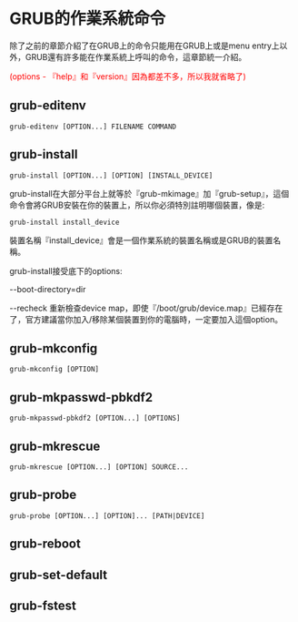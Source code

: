 # GRUB的作業系統命令
除了之前的章節介紹了在GRUB上的命令只能用在GRUB上或是menu entry上以外，GRUB還有許多能在作業系統上呼叫的命令，這章節統一介紹。

<font color="red">(options - 『help』和『version』因為都差不多，所以我就省略了)</font>

## grub-editenv
```
grub-editenv [OPTION...] FILENAME COMMAND
```




## grub-install
```
grub-install [OPTION...] [OPTION] [INSTALL_DEVICE]
```
grub-install在大部分平台上就等於『grub-mkimage』加『grub-setup』，這個命令會將GRUB安裝在你的裝置上，所以你必須特別註明哪個裝置，像是:
```
grub-install install_device
```
裝置名稱『install_device』會是一個作業系統的裝置名稱或是GRUB的裝置名稱。

grub-install接受底下的options:

--boot-directory=dir

--recheck
重新檢查device map，即使『/boot/grub/device.map』已經存在了，官方建議當你加入/移除某個裝置到你的電腦時，一定要加入這個option。

## grub-mkconfig
```
grub-mkconfig [OPTION]
```



## grub-mkpasswd-pbkdf2
```
grub-mkpasswd-pbkdf2 [OPTION...] [OPTIONS]
```



## grub-mkrescue
```
grub-mkrescue [OPTION...] [OPTION] SOURCE...
```



## grub-probe
```
grub-probe [OPTION...] [OPTION]... [PATH|DEVICE]
```

## grub-reboot

## grub-set-default

## grub-fstest



